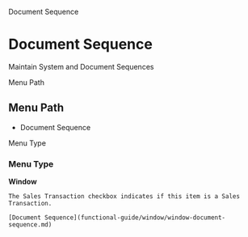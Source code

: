 
Document Sequence
# Document Sequence


Maintain System and Document Sequences

Menu Path
## Menu Path



- Document Sequence

Menu Type
### Menu Type

**Window**

```
The Sales Transaction checkbox indicates if this item is a Sales Transaction.
```

```
[Document Sequence](functional-guide/window/window-document-sequence.md)
```